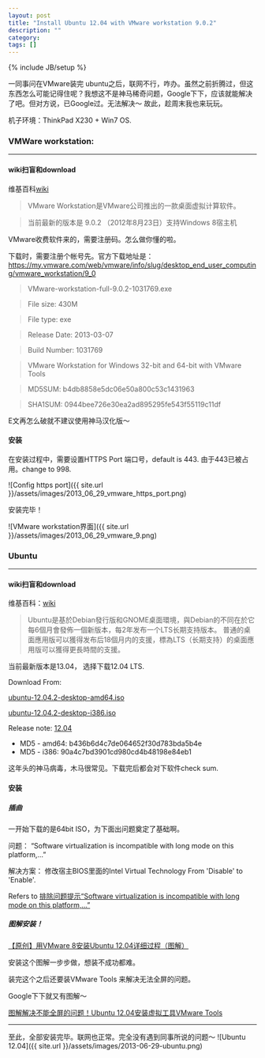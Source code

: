 ```yaml
---
layout: post
title: "Install Ubuntu 12.04 with VMware workstation 9.0.2"
description: ""
category: 
tags: []
---
```

{% include JB/setup %}


一同事问在VMware装完 ubuntu之后，联网不行，咋办。虽然之前折腾过，但这东西怎么可能记得住呢？我想这不是神马稀奇问题，Google下下，应该就能解决了吧。但对方说，已Google过。无法解决～ 故此，趁周末我也来玩玩。

<!--more-->

机子环境：ThinkPad X230 + Win7 OS.

### VMWare workstation: 

----------------------------------------------------

#### wiki扫盲和download

维基百科[wiki](https://zh.wikipedia.org/wiki/VMware_Workstation)
> VMware Workstation是VMware公司推出的一款桌面虚拟计算软件。

> 当前最新的版本是 9.0.2 （2012年8月23日）支持Windows 8宿主机

VMware收费软件来的，需要注册码。怎么做你懂的啦。

下载时，需要注册个帐号先。官方下载地址是：https://my.vmware.com/web/vmware/info/slug/desktop_end_user_computing/vmware_workstation/9_0

>VMware-workstation-full-9.0.2-1031769.exe

>File size: 430M

>File type: exe

>Release Date: 2013-03-07

>Build Number: 1031769

>VMware Workstation for Windows 32-bit and 64-bit with VMware Tools 

>MD5SUM: b4db8858e5dc06e50a800c53c1431963 

>SHA1SUM: 0944bee726e30ea2ad895295fe543f55119c11df

E文再怎么破就不建议使用神马汉化版～

#### 安装

在安装过程中，需要设置HTTPS Port 端口号，default is 443. 由于443已被占用。change to 998.

![Config https port]({{ site.url }}/assets/images/2013_06_29_vmware_https_port.png)

安装完毕！

![VMware workstation界面]({{ site.url }}/assets/images/2013_06_29_vmware_9.png)


### Ubuntu

-------------------------------------
#### wiki扫盲和download

维基百科：[wiki](https://zh.wikipedia.org/zh-cn/Ubuntu)
>Ubuntu是基於Debian發行版和GNOME桌面環境，與Debian的不同在於它每6個月會發佈一個新版本，每2年发布一个LTS长期支持版本。 普通的桌面應用版可以獲得发布后18個月内的支援，標為LTS（长期支持）的桌面應用版可以獲得更長時間的支援。

当前最新版本是13.04， 选择下载12.04 LTS.

Download From:

[ubuntu-12.04.2-desktop-amd64.iso](http://www.mirrorservice.org/sites/releases.ubuntu.com//precise/ubuntu-12.04.2-desktop-amd64.iso)

[ubuntu-12.04.2-desktop-i386.iso](http://releases.ubuntu.com/precise/ubuntu-12.04.2-desktop-i386.iso)

Release note: [12.04](http://releases.ubuntu.com/12.04/)

* MD5 - amd64: b436b6d4c7de064652f30d783bda5b4e
* MD5 - i386: 90a4c7bd3901cd980cd4b48198e84eb1

这年头的神马病毒，木马很常见。下载完后都会对下软件check sum. 
#### 安装

##### 插曲

一开始下载的是64bit ISO，为下面出问题奠定了基础啊。

问题： “Software virtualization is incompatible with long mode on this platform,...”

解决方案： 修改宿主BIOS里面的Intel Virtual Technology From 'Disable' to 'Enable'.

Refers to [排除问题提示“Software virtualization is incompatible with long mode on this platform,...”](http://ihorse.blog.51cto.com/2054092/754112)

##### 图解安装！

[【原创】用VMware 8安装Ubuntu 12.04详细过程（图解）](http://www.cnblogs.com/achillesyang/archive/2012/06/21/2557152.html)

安装这个图解一步步做，想装不成功都难。

装完这个之后还要装VMware Tools 来解决无法全屏的问题。

Google下下就又有图解～

[图解解决不能全屏的问题！Ubuntu 12.04安装虚拟工具VMware Tools](http://www.linuxsight.com/blog/4110)

------------------------------
至此，全部安装完毕。联网也正常。完全没有遇到同事所说的问题～
![Ubuntu 12.04]({{ site.url }}/assets/images/2013-06-29-ubuntu.png)